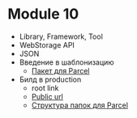 # Module 10

- Library, Framework, Tool
- WebStorage API
- JSON
- Введение в шаблонизацию
  - [Пакет для Parcel](https://www.npmjs.com/package/parcel-plugin-handlebars-precompile)
- Билд в production
  - root link
  - [Public url](https://parceljs.org/cli.html#set-the-public-url-to-serve-on)
  - [Структура папок для Parcel](https://github.com/parcel-bundler/parcel/issues/233#issuecomment-599081474)
